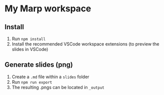 # My Marp workspace

## Install
1. Run `npm install`
2. Install the recommended VSCode workspace extensions (to preview the slides in VSCode)

## Generate slides (png)

1. Create a `.md` file within a `slides` folder 
2. Run `npm run export`
3. The resulting .pngs can be located in `_output`